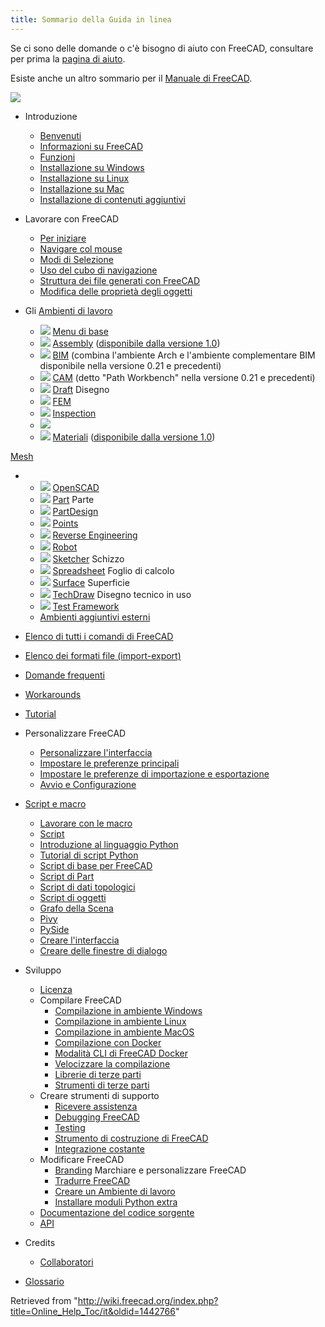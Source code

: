 ```yaml
---
title: Sommario della Guida in linea
---
```

Se ci sono delle domande o c'è bisogno di aiuto con FreeCAD, consultare per prima la [pagina di aiuto](/Help/it "Help/it").

Esiste anche un altro sommario per il [Manuale di FreeCAD](/Manual:Introduction/it "Manual:Introduction/it").

![](/images/Online_Help_Toc.svg)

* Introduzione
  + [Benvenuti](/Online_Help_Startpage/it "Online Help Startpage/it")
  + [Informazioni su FreeCAD](/About_FreeCAD/it "About FreeCAD/it")
  + [Funzioni](/Feature_list/it "Feature list/it")
  + [Installazione su Windows](/Install_on_Windows/it "Install on Windows/it")
  + [Installazione su Linux](/Install_on_Linux/it "Install on Linux/it")
  + [Installazione su Mac](/Install_on_Mac/it "Install on Mac/it")
  + [Installazione di contenuti aggiuntivi](/Installing_additional_components/it "Installing additional components/it")

* Lavorare con FreeCAD
  + [Per iniziare](/Getting_started/it "Getting started/it")
  + [Navigare col mouse](/Mouse_navigation/it "Mouse navigation/it")
  + [Modi di Selezione](/Selection_methods/it "Selection methods/it")
  + [Uso del cubo di navigazione](/Navigation_Cube/it "Navigation Cube/it")
  + [Struttura dei file generati con FreeCAD](/Document_structure/it "Document structure/it")
  + [Modifica delle proprietà degli oggetti](/Property_editor/it "Property editor/it")

* Gli [Ambienti di lavoro](/Workbenches/it "Workbenches/it")
  + ![](/images/Freecad.svg) [Menu di base](/Std_Base/it "Std Base/it")
  + ![](/images/Workbench_Assembly.svg) [Assembly](/Assembly_Workbench/it "Assembly Workbench/it") ([disponibile dalla versione 1.0](/Release_notes_1.0/it "Release notes 1.0/it"))
  + ![](/images/Workbench_BIM.svg) [BIM](/BIM_Workbench/it "BIM Workbench/it") (combina l'ambiente Arch e l'ambiente complementare BIM disponibile nella versione 0.21 e precedenti)
  + ![](/images/Workbench_CAM.svg) [CAM](/CAM_Workbench/it "CAM Workbench/it") (detto "Path Workbench" nella versione 0.21 e precedenti)
  + ![](/images/Workbench_Draft.svg) [Draft](/Draft_Workbench/it "Draft Workbench/it") Disegno
  + ![](/images/Workbench_FEM.svg) [FEM](/FEM_Workbench/it "FEM Workbench/it")
  + ![](/images/Workbench_Inspection.svg) [Inspection](/Inspection_Workbench/it "Inspection Workbench/it")
  + ![](/images/Workbench_Mesh.svg)
  + ![](/images/Workbench_Material.svg) [Materiali](/Material_Workbench/it "Material Workbench/it") ([disponibile dalla versione 1.0](/Release_notes_1.0/it "Release notes 1.0/it"))

[Mesh](/Mesh_Workbench/it "Mesh Workbench/it")

* + ![](/images/Workbench_OpenSCAD.svg) [OpenSCAD](/OpenSCAD_Workbench/it "OpenSCAD Workbench/it")
  + ![](/images/Workbench_Part.svg) [Part](/Part_Workbench/it "Part Workbench/it") Parte
  + ![](/images/Workbench_PartDesign.svg) [PartDesign](/PartDesign_Workbench/it "PartDesign Workbench/it")
  + ![](/images/Workbench_Points.svg) [Points](/Points_Workbench/it "Points Workbench/it")
  + ![](/images/Workbench_Reverse_Engineering.svg) [Reverse Engineering](/Reverse_Engineering_Workbench/it "Reverse Engineering Workbench/it")
  + ![](/images/Workbench_Robot.svg) [Robot](/Robot_Workbench/it "Robot Workbench/it")
  + ![](/images/Workbench_Sketcher.svg) [Sketcher](/Sketcher_Workbench/it "Sketcher Workbench/it") Schizzo
  + ![](/images/Workbench_Spreadsheet.svg) [Spreadsheet](/Spreadsheet_Workbench/it "Spreadsheet Workbench/it") Foglio di calcolo
  + ![](/images/Workbench_Surface.svg) [Surface](/Surface_Workbench/it "Surface Workbench/it") Superficie
  + ![](/images/Workbench_TechDraw.svg) [TechDraw](/TechDraw_Workbench/it "TechDraw Workbench/it") Disegno tecnico in uso
  + ![](/images/Workbench_Test.svg) [Test Framework](/Testing/it "Testing/it")
  + [Ambienti aggiuntivi esterni](/External_workbenches/it "External workbenches/it")

* [Elenco di tutti i comandi di FreeCAD](/List_of_Commands/it "List of Commands/it")

* [Elenco dei formati file (import-export)](/Import_Export/it "Import Export/it")

* [Domande frequenti](/Frequently_asked_questions/it "Frequently asked questions/it")

* [Workarounds](/Workarounds "Workarounds")

* [Tutorial](/Tutorials/it "Tutorials/it")

* Personalizzare FreeCAD
  + [Personalizzare l'interfaccia](/Interface_Customization/it "Interface Customization/it")
  + [Impostare le preferenze principali](/Preferences_Editor/it "Preferences Editor/it")
  + [Impostare le preferenze di importazione e esportazione](/Import_Export_Preferences/it "Import Export Preferences/it")
  + [Avvio e Configurazione](/Start_up_and_Configuration/it "Start up and Configuration/it")

* [Script e macro](/Scripting_and_macros/it "Scripting and macros/it")
  + [Lavorare con le macro](/Macros/it "Macros/it")
  + [Script](/Scripts/it "Scripts/it")
  + [Introduzione al linguaggio Python](/Introduction_to_Python/it "Introduction to Python/it")
  + [Tutorial di script Python](/Python_scripting_tutorial/it "Python scripting tutorial/it")
  + [Script di base per FreeCAD](/FreeCAD_Scripting_Basics/it "FreeCAD Scripting Basics/it")
  + [Script di Part](/Part_scripting/it "Part scripting/it")
  + [Script di dati topologici](/Topological_data_scripting/it "Topological data scripting/it")
  + [Script di oggetti](/Scripted_objects/it "Scripted objects/it")
  + [Grafo della Scena](/Scenegraph/it "Scenegraph/it")
  + [Pivy](/Pivy/it "Pivy/it")
  + [PySide](/PySide/it "PySide/it")
  + [Creare l'interfaccia](/Interface_creation/it "Interface creation/it")
  + [Creare delle finestre di dialogo](/Dialog_creation/it "Dialog creation/it")

* Sviluppo
  + [Licenza](/License/it "License/it")
  + Compilare FreeCAD
    - [Compilazione in ambiente Windows](/Compile_on_Windows/it "Compile on Windows/it")
    - [Compilazione in ambiente Linux](/Compile_on_Linux/it "Compile on Linux/it")
    - [Compilazione in ambiente MacOS](/Compile_on_MacOS/it "Compile on MacOS/it")
    - [Compilazione con Docker](/Compile_on_Docker/it "Compile on Docker/it")
    - [Modalità CLI di FreeCAD Docker](/FreeCAD_Docker_CLI_mode/it "FreeCAD Docker CLI mode/it")
    - [Velocizzare la compilazione](/Compiling_(Speeding_up)/it "Compiling (Speeding up)/it")
    - [Librerie di terze parti](/Third_Party_Libraries/it "Third Party Libraries/it")
    - [Strumenti di terze parti](/Third_Party_Tools/it "Third Party Tools/it")
  + Creare strumenti di supporto
    - [Ricevere assistenza](/Tracker/it "Tracker/it")
    - [Debugging FreeCAD](/Debugging/it "Debugging/it")
    - [Testing](/Testing/it "Testing/it")
    - [Strumento di costruzione di FreeCAD](/FreeCAD_Build_Tool/it "FreeCAD Build Tool/it")
    - [Integrazione costante](/Continuous_Integration/it "Continuous Integration/it")
  + Modificare FreeCAD
    - [Branding](/Branding/it "Branding/it") Marchiare e personalizzare FreeCAD
    - [Tradurre FreeCAD](/Localisation/it "Localisation/it")
    - [Creare un Ambiente di lavoro](/Workbench_creation/it "Workbench creation/it")
    - [Installare moduli Python extra](/Extra_python_modules/it "Extra python modules/it")
  + [Documentazione del codice sorgente](/Source_documentation/it "Source documentation/it")
  + [API](https://www.freecadweb.org/api/)

* Credits
  + [Collaboratori](/Contributors/it "Contributors/it")

* [Glossario](/Glossary/it "Glossary/it")

Retrieved from "<http://wiki.freecad.org/index.php?title=Online_Help_Toc/it&oldid=1442766>"